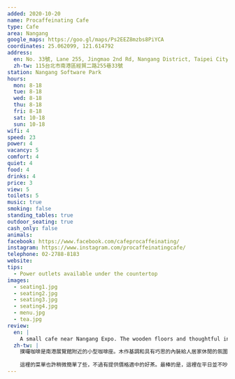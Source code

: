 ```yaml
---
added: 2020-10-20
name: Procaffeinating Cafe
type: Cafe
area: Nangang
google_maps: https://goo.gl/maps/Ps2EEZ8mzbs8PiYCA
coordinates: 25.062099, 121.614792
address:
  en: No. 33號, Lane 255, Jingmao 2nd Rd, Nangang District, Taipei City, Taiwan 115
  zh-tw: 115台北市南港區經貿二路255巷33號
station: Nangang Software Park
hours:
  mon: 8-18
  tue: 8-18
  wed: 8-18
  thu: 8-18
  fri: 8-18
  sat: 10-18
  sun: 10-18
wifi: 4
speed: 23
power: 4
vacancy: 5
comfort: 4
quiet: 4
food: 4
drinks: 4
price: 3
view: 5
toilets: 5
music: true
smoking: false
standing_tables: true
outdoor_seating: true
cash_only: false
animals: 
facebook: https://www.facebook.com/cafeprocaffeinating/
instagram: https://www.instagram.com/procaffeinatingcafe/
telephone: 02-2788-8183
website: 
tips:
  - Power outlets available under the countertop
images:
  - seating1.jpg
  - seating2.jpg
  - seating3.jpg
  - seating4.jpg
  - menu.jpg
  - tea.jpg
review:
  en: |
    A small cafe near Nangang Expo. The wooden floors and thoughtful interior gives it a very cozy and homey feel. The seats are comfortable and the counter is good for standing as well. The wifi is good and if you need power then there are lots of outlets hidden under the countertop. The menu selection is perhaps a little small. The tea was good, but quite small considering the price. The best thing about this cafe was that it never got very crowded or noisy throughout the day on a weekday.
  zh-tw: |
    撲囉咖啡是南港展覽館附近的小型咖啡座。木作基調和具有巧思的內裝給人居家休閒的氛圍，座位都很舒適，而吧台也很適合站著工作。WiFi很棒，而如果你需要充電，櫃檯桌下也有很多隱藏插座唷！
    
    這裡的菜單也許稍微簡單了些，不過有提供價格適中的好茶。最棒的是，這裡在平日並不吵，也不至於擁擠，很適合需要靜下心的工作。
---
```

